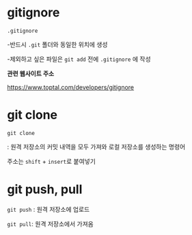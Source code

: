 # gitignore

`.gitignore`

-반드시 `.git` 폴더와 동일한 위치에 생성

-제외하고 싶은 파일은 `git add` 전에 `.gitignore` 에 작성



**관련 웹사이트 주소**

https://www.toptal.com/developers/gitignore



# git clone

`git clone` 

: 원격 저장소의 커밋 내역을 모두 가져와 로컬 저장소를 생성하는 명령어

주소는 `shift` + `insert`로 붙여넣기



# git push, pull

`git push` : 원격 저장소에 업로드

`git pull`: 원격 저장소에서 가져옴